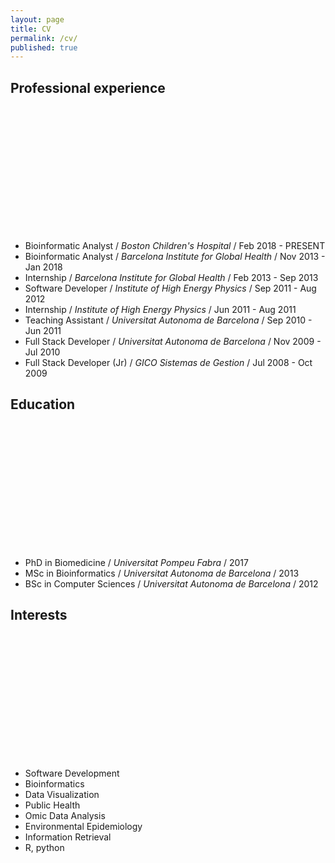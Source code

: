 ```yaml
---
layout: page
title: CV
permalink: /cv/
published: true
---
```

<script type="text/javascript" src="https://www.gstatic.com/charts/loader.js"></script>

## Professional experience

<script type="text/javascript">
  google.charts.load("current", {packages:["timeline"]});
  google.charts.setOnLoadCallback(drawChart);
  function drawChart() {
    var container = document.getElementById('experience_chart');
    var chart = new google.visualization.Timeline(container);
    var dataTable = new google.visualization.DataTable();
    dataTable.addColumn({ type: 'string', id: 'Position' });
    dataTable.addColumn({ type: 'string', id: 'Name' });
    dataTable.addColumn({ type: 'date', id: 'Start' });
    dataTable.addColumn({ type: 'date', id: 'End' });
    dataTable.addRows([
        [ 'Dates', 'GICO', new Date(2008, 07, 01), new Date(2009, 11, 01) ],
        [ 'Dates', 'TES', new Date(2009, 11, 01), new Date(2010, 08, 01) ],
        [ 'Dates', 'UAB', new Date(2010, 09, 01), new Date(2011, 07, 01) ],
        [ 'Dates', 'IFAE', new Date(2011, 07, 01), new Date(2012, 10, 01) ],
        [ 'Dates', 'ISGlobal', new Date(2013, 09, 01), new Date(2018, 02, 01) ],
        [ 'Dates', 'BCH', new Date(2018, 02, 01), new Date(2019, 02, 01) ],
    ]);

    chart.draw(dataTable);
  }
</script>

<div id="experience_chart" style="height: 200px;"></div>

* Bioinformatic Analyst / _Boston Children's Hospital_ / Feb 2018 - PRESENT
* Bioinformatic Analyst / _Barcelona Institute for Global Health_ / Nov 2013 - Jan 2018
* Internship / _Barcelona Institute for Global Health_ / Feb 2013 - Sep 2013
* Software Developer / _Institute of High Energy Physics_ / Sep 2011 - Aug 2012
* Internship / _Institute of High Energy Physics_ / Jun 2011 - Aug 2011
* Teaching Assistant / _Universitat Autonoma de Barcelona_ / Sep 2010 - Jun 2011
* Full Stack Developer / _Universitat Autonoma de Barcelona_ / Nov 2009 - Jul 2010
* Full Stack Developer (Jr) / _GICO Sistemas de Gestion_ / Jul 2008 - Oct 2009

## Education


<script type="text/javascript">
  google.charts.load("current", {packages:["timeline"]});
  google.charts.setOnLoadCallback(drawChart);
  function drawChart() {
    var container = document.getElementById('education_chart');
    var chart = new google.visualization.Timeline(container);
    var dataTable = new google.visualization.DataTable();
    dataTable.addColumn({ type: 'string', id: 'Position' });
    dataTable.addColumn({ type: 'string', id: 'Name' });
    dataTable.addColumn({ type: 'date', id: 'Start' });
    dataTable.addColumn({ type: 'date', id: 'End' });
    dataTable.addRows([
        [ 'Dates', 'BSc in Computer Sciences', new Date(2005, 05, 15), new Date(2012, 07, 01) ],
        [ 'Dates', 'MSc in Bioinformatics', new Date(2012, 09, 15), new Date(2013, 09, 15) ],
        [ 'Dates', 'PhD in Biomedicine', new Date(2013, 11, 01), new Date(2017, 11, 17) ],
    ]);

    chart.draw(dataTable);
  }
</script>

<div id="education_chart" style="height: 200px;"></div>

* PhD in Biomedicine / _Universitat Pompeu Fabra_ / 2017
* MSc in Bioinformatics / _Universitat Autonoma de Barcelona_ / 2013
* BSc in Computer Sciences / _Universitat Autonoma de Barcelona_ /  2012

## Interests

<script type="text/javascript">
    google.charts.load("current", {packages:["corechart"]});
    google.charts.setOnLoadCallback(drawChart);
    function drawChart() {
    var data = google.visualization.arrayToDataTable([
        ['Task', 'Hours per Day'],
        ['Software Development',       10],
        ['Bioinformatics',              5],
        ['Data Visualization',          4],
        ['Public Health',               2],
        ['Omic Data Analysis',          7],
        ['python/R',                    7]
    ]);

    var options = {

        pieHole: 0.4,
    };

    var chart = new google.visualization.PieChart(document.getElementById('interests'));
    chart.draw(data, options);
    }
</script>

<div id="interests" style="width: 200px; height: 200px;"></div>

* Software Development
* Bioinformatics
* Data Visualization
* Public Health
* Omic Data Analysis
* Environmental Epidemiology
* Information Retrieval
* R, python